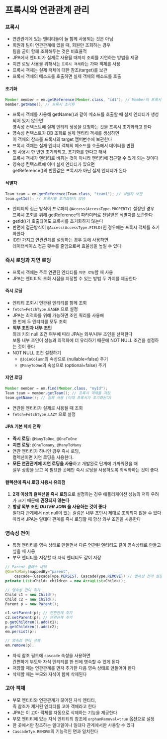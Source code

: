 # 프록시와 연관관계 관리

### 프록시

- 연관관계에 있는 엔티티들이 늘 함께 사용되는 것은 아님
- 회원과 팀이 연관관계에 있을 때, 회원만 조회하는 경우\
팀을 굳이 함께 조회해두는 것은 비효율적
- JPA에서 엔티티가 실제로 사용될 때까지 조회를 지연하는 방법을 제공
- 지연 로딩 사용을 위해서는 `프록시 객체`라는 가짜 객체를 사용
- 프록시 객체는 실제 객체에 대한 참조(target)를 보관
- 프록시 객체의 메소드를 호출하면 실제 객체의 메소드를 호출

#### 초기화

```java
Member member = em.getReference(Member.class, "id1"); // Member의 프록시 객체를 반환한다
member.getName(); // 프록시 초기화
```

- 프록시 객체를 사용해 getName()과 같이 메소드를 호출할 때 실제 엔티티가 생성되어 있지 않으면\
영속성 컨텍스트에 실제 엔티티 생성을 요청하는 것을 프록시 초기화라고 한다
- 영속성 컨텍스트가 DB 조회로 실제 엔티티 객체를 생성하면\
이 객체의 참조를 프록시의 target 멤버변수에 보관한다
- 프록시 객체는 실제 엔티티 객체의 메소드를 호출해서 데이터를 반환
- 첫 사용시 한 번만 초기화되고, 초기화를 한다고 해서\
프록시 객체가 엔티티로 바뀌는 것이 아니라 엔티티에 접근할 수 있게 되는 것이다
- 영속성 컨텍스트에 이미 실제 엔티티가 있으면\
getReference()의 반환값은 프록시가 아닌 실제 엔티티가 된다

#### 식별자

```java
Team team = em.getReference(Team.class, "team1"); // 식별자 보관
team.getId(); // 프록시를 초기화하지 않음
```

- 엔티티의 접근 방식이 프로퍼티 `@Access(AccessType.PROPERTY)` 설정인 경우\
프록시 조회를 위해 getReference의 파라미터로 전달받은 식별자를 보관한다
- getId()가 호출되어도 프록시를 초기화하지 않는다
- 반면에 접근방식이 `@Access(AccessType.FIELD)`인 경우에는 프록시 객체를 초기화한다
- ID만 가지고 연관관계를 설정하는 경우 등에 사용하면\
데이터베이스 접근 횟수를 줄임으로써 효율성을 높일 수 있다

### 즉시 로딩과 지연 로딩

- 프록시 객체는 주로 연관된 엔티티를 `지연 로딩`할 때 사용
- JPA는 엔티티의 조회 시점을 지정할 수 있는 방법 두 가지를 제공한다

#### 즉시 로딩

- 엔티티 조회시 연관된 엔티티를 함께 조회
- `fetch=FetchType.EAGER` 으로 설정
- JPA는 최적화를 위해 가능하면 조인 쿼리를 사용해\
한 번에 두 엔티티를 모두 조회
- **외부 조인과 내부 조인**\
외래 키의 null 조건 여부에 따라 JPA는 외부/내부 조인을 선택한다\
보통 내부 조인이 성능과 최적화에 더 유리하기 때문에 NOT NULL 조건을 설정하는 것이 좋다
- NOT NULL 조건 설정하기
  + `@JoinColumn`의 속성으로 (nullable=false) 주기
  + `@ManyToOne`의 속성으로 (optional=false) 주기

#### 지연 로딩

```java
Member member = em.find(Member.class, "myId");
Team team = member.getTeam(); // 프록시 객체를 저장
team.getName(); // 실제 사용 (이때 프록시가 초기화된다)
```

- 연관된 엔티티가 실제로 사용될 때 조회
- `fetch=FetchType.LAZY` 으로 설정

#### JPA 기본 페치 전략

- **즉시 로딩**: `@ManyToOne`, `@OneToOne`
- **지연 로딩**: `@OneTomany`, `@ManyToMany`
- 연관 엔티티가 하나인 경우 즉시 로딩,\
컬렉션이면 지연 로딩을 사용한다.
- **모든 연관관계에 지연 로딩을 사용**하고 개발완료 단계에 가까워졌을 때\
실무 상황을 보고 꼭 필요한 곳에만 즉시 로딩을 사용하도록 최적화하는 것이 좋다.

#### 컬렉션에 즉시 로딩 사용시 유의점

1. **2개 이상의 컬렉션을 즉시 로딩**으로 설정하는 경우 애플리케이션 성능의 저하 우려가 크기 때문에 **권장되지 않는다**
2. **항상 외부 조인 _OUTER JOIN_ 을 사용하는 것이 좋다**\
일대다 관계에서 not null이 있는 컬럼은 내부 조인시 제대로 조회되지 않을 수 있다\
따라서 JPA는 일대다 관계를 즉시 로딩할 때 항상 외부 조인을 사용한다

### 영속성 전이

- 특정 엔티티를 영속 상태로 만들면서 다른 연관된 엔티티도 같이 영속상태로 만들고 싶을 때 사용
- 부모 엔티티를 저장할 때 자식 엔티티도 같이 저장

```java
// Parent 클래스 내부
@OneToMany(mappedBy="parent", 
	cascade={CascadeType.PERSIST, CascadeType.REMOVE}) // 영속성 전이 설정
private List<Child> children = new ArrayList<Child>();

// 영속성 전이 추가
Child c1 = new Child();
Child c2 = new Child();
Parent p = new Parent();

c1.setParent(p); // 연관관계 추가
c2.setParent(p); // 연관관계 추가
p.getChildren().add(c1);
p.getChildren().add(c2);
em.persist(p);

// 영속성 전이 삭제
em.remove(p);
```

- 자식 참조 필드에 `cascade` 속성을 사용하면\
간편하게 부모와 자식 엔티티를 한 번에 영속할 수 있게 된다
- 저장할 때는 연관관계를 먼저 추가한 다음 영속 상태로 만들어야 한다
- 삭제할 때는 부모와 자식이 함께 삭제된다

### 고아 객체

- 부모 엔티티와 연관관계가 끊어진 자식 엔티티,\
즉 참조가 제거된 엔티티를 고아 객체라고 한다
- JPA는 이 고아 객체를 자동으로 삭제하는 기능을 제공한다
- 부모 엔티티에 있는 자식 엔티티의 참조에 `orphanRemoval=true` 옵션으로 설정
- 한 곳에서만 참조하는 일대일이나 일대다 관계에서만 사용할 수 있다
- `CascadeTye.REMOVE`의 기능적인 면과 일치한다

